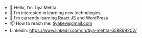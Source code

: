 - 👋 Hello, I’m Tiya Mehta
- 👀 I’m interested in learning new technologies
- 🌱 I’m currently learning React JS and WordPress
- 📫 How to reach me: tiyakev@gmail.com
- Linkedin: https://www.linkedin.com/in/tiya-mehta-658869202/

<!---
TiyaMehta/TiyaMehta is a ✨ special ✨ repository because its `README.md` (this file) appears on your GitHub profile.
You can click the Preview link to take a look at your changes.
--->
